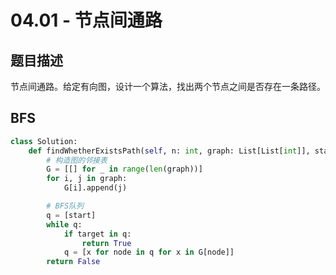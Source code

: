 # 04.01 - 节点间通路

## 题目描述
节点间通路。给定有向图，设计一个算法，找出两个节点之间是否存在一条路径。


## BFS
```python
class Solution:
    def findWhetherExistsPath(self, n: int, graph: List[List[int]], start: int, target: int) -> bool:
        # 构造图的邻接表
        G = [[] for _ in range(len(graph))]
        for i, j in graph:
            G[i].append(j)

        # BFS队列
        q = [start]
        while q:
            if target in q:
                return True
            q = [x for node in q for x in G[node]]
        return False
```

